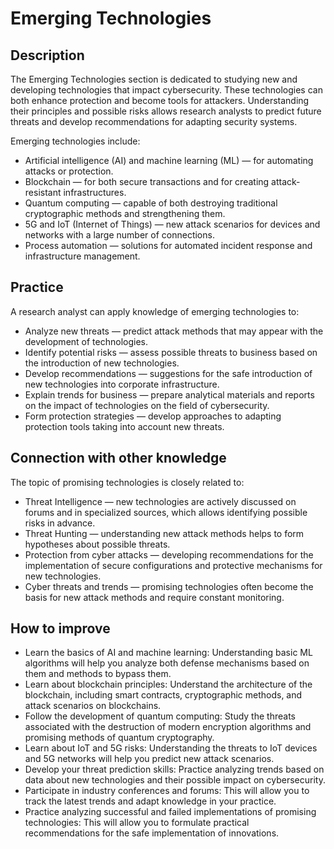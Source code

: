 # Emerging Technologies
## Description
The Emerging Technologies section is dedicated to studying new and developing technologies that impact cybersecurity. These technologies can both enhance protection and become tools for attackers. Understanding their principles and possible risks allows research analysts to predict future threats and develop recommendations for adapting security systems.

Emerging technologies include:
- Artificial intelligence (AI) and machine learning (ML) — for automating attacks or protection.
- Blockchain — for both secure transactions and for creating attack-resistant infrastructures.
- Quantum computing — capable of both destroying traditional cryptographic methods and strengthening them.
- 5G and IoT (Internet of Things) — new attack scenarios for devices and networks with a large number of connections.
- Process automation — solutions for automated incident response and infrastructure management.

## Practice
A research analyst can apply knowledge of emerging technologies to:
- Analyze new threats — predict attack methods that may appear with the development of technologies.
- Identify potential risks — assess possible threats to business based on the introduction of new technologies.
- Develop recommendations — suggestions for the safe introduction of new technologies into corporate infrastructure.
- Explain trends for business — prepare analytical materials and reports on the impact of technologies on the field of cybersecurity.
- Form protection strategies — develop approaches to adapting protection tools taking into account new threats.

## Connection with other knowledge
The topic of promising technologies is closely related to:
- Threat Intelligence — new technologies are actively discussed on forums and in specialized sources, which allows identifying possible risks in advance.
- Threat Hunting — understanding new attack methods helps to form hypotheses about possible threats.
- Protection from cyber attacks — developing recommendations for the implementation of secure configurations and protective mechanisms for new technologies.
- Cyber ​​threats and trends — promising technologies often become the basis for new attack methods and require constant monitoring.

## How to improve
- Learn the basics of AI and machine learning: Understanding basic ML algorithms will help you analyze both defense mechanisms based on them and methods to bypass them.
- Learn about blockchain principles: Understand the architecture of the blockchain, including smart contracts, cryptographic methods, and attack scenarios on blockchains.
- Follow the development of quantum computing: Study the threats associated with the destruction of modern encryption algorithms and promising methods of quantum cryptography.
- Learn about IoT and 5G risks: Understanding the threats to IoT devices and 5G networks will help you predict new attack scenarios.
- Develop your threat prediction skills: Practice analyzing trends based on data about new technologies and their possible impact on cybersecurity.
- Participate in industry conferences and forums: This will allow you to track the latest trends and adapt knowledge in your practice.
- Practice analyzing successful and failed implementations of promising technologies: This will allow you to formulate practical recommendations for the safe implementation of innovations.
